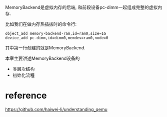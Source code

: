 MemoryBackend是虚拟内存的后端, 和前段设备pc-dimm一起组成完整的虚拟内存. 

比如我们在做内存热插拔时的命令行: 

```
object_add memory-backend-ram,id=ram0,size=1G
device_add pc-dimm,id=dimm0,memdev=ram0,node=0
```

其中第一行创建的就是MemoryBackend. 

本章主要讲述MemoryBackend设备的

* 类层次结构
* 初始化流程

# reference

https://github.com/haiwei-li/understanding_qemu